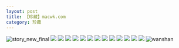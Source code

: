 ```yaml
---
layout: post
title: 【珍藏】macwk.com
category: 珍藏
---
```

![story_new_final](http://s1r3itzmh.hd-bkt.clouddn.com/img/story_new_final_0322.png)
![](http://s1r3itzmh.hd-bkt.clouddn.com/img/macwk-0317-13.png)
![](http://s1r3itzmh.hd-bkt.clouddn.com/img/macwk-0317-1.PNG)
![](http://s1r3itzmh.hd-bkt.clouddn.com/img/macwk-0317-2.PNG)
![](http://s1r3itzmh.hd-bkt.clouddn.com/img/macwk-0317-3.PNG)
![](http://s1r3itzmh.hd-bkt.clouddn.com/img/macwk-0317-4.PNG)
![](http://s1r3itzmh.hd-bkt.clouddn.com/img/macwk-0317-5.PNG)
![](http://s1r3itzmh.hd-bkt.clouddn.com/img/macwk-0317-6.PNG)
![](http://s1r3itzmh.hd-bkt.clouddn.com/img/macwk-0317-7.PNG)
![](http://s1r3itzmh.hd-bkt.clouddn.com/img/macwk-0317-8.PNG)
![](http://s1r3itzmh.hd-bkt.clouddn.com/img/macwk-0317-9.PNG)
![](http://s1r3itzmh.hd-bkt.clouddn.com/img/macwk-0317-10.PNG)
![](http://s1r3itzmh.hd-bkt.clouddn.com/img/macwk-0317-11.PNG)
![](http://s1r3itzmh.hd-bkt.clouddn.com/img/macwk-0317-12.PNG)
![wanshan](http://s1r3itzmh.hd-bkt.clouddn.com/img/wanshan.png)

  




